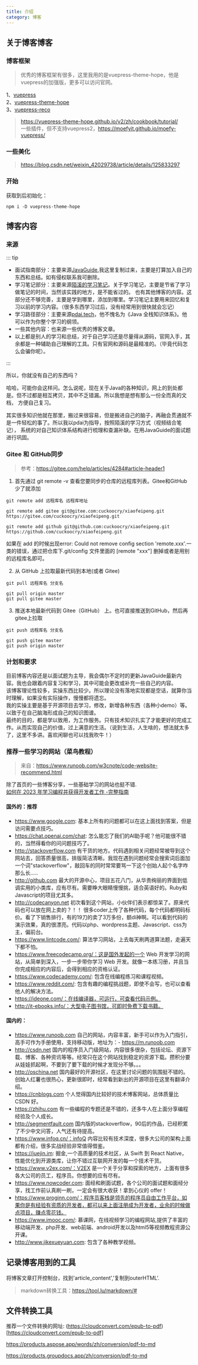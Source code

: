 ```yaml
---
title: 介绍
category: 博客
---
```


## 关于博客博客

### 博客框架
> 优秀的博客框架有很多，这里我用的是vuepress-theme-hope，他是vuepress的加强版，更多可以访问官网。

1、[vuepress](https://www.vuepress.cn/)   
2、[vuepress-theme-hope](https://vuepress-theme-hope.gitee.io/v1/zh/guide/)    
3、[vuepress-reco](http://v2.vuepress-reco.recoluan.com/)

> https://vuepress-theme-hope.github.io/v2/zh/cookbook/tutorial/     
一些插件，但不支持vuepress2，https://moefyit.github.io/moefy-vuepress/

### 一些美化

> https://blog.csdn.net/weixin_42029738/article/details/125833297

### 开始
获取到后初始化：
```shell
npm i -D vuepress-theme-hope
```

## 博客内容

### 来源

::: tip
- 面试指南部分：主要来源[JavaGuide](https://javaguide.cn/),我这里复制过来，主要是打算加入自己的东西和总结。如有侵权联系我可删除。   
- 学习笔记部分：主要来源[陌溪的学习笔记](http://moxi159753.gitee.io/learningnotes/#/)。关于学习笔记，主要是节省了学习做笔记的时间，当然该实践的地方，是不能省过的。
也有其他博客的内容。这部分还不够完善，主要是学到哪里，添加到哪里。学习笔记主要用来回忆和复习以前的学习内容。（很多东西学习过后，没有经常用到很快就会忘记）
- 学习路径部分：主要来源[pdai.tech](https://pdai.tech/)，他不愧名为《Java 全栈知识体系》。他可以作为你整个学习的纲领。
- 一些其他内容：也来源一些优秀的博客文章。
- 以上都是别人的学习和总结，对于自己学习还是尽量得从源码，官网入手，其余都是一种辅助自己理解的工具。只有官网和源码是最精准的。（毕竟代码怎么会骗你呢）。

:::

所以，你就没有自己的东西吗？

哈哈，可能你会这样问。怎么说呢，现在关于Java的各种知识，网上的到处都是。但不过都是相互拷贝，其中不乏错漏。所以我想是想有那么一份全而真的文档，
方便自己复习。

其实很多知识他就在那里，搬过来很容易，但是搬进自己的脑子，再融会贯通就不是一件轻松的事了。所以我以pdai为指导，按照陌溪的学习方式（视频结合笔记），
系统的对自己知识体系结构进行梳理和查漏补缺。在用JavaGuide的面试题进行巩固。

### Gitee 和 GitHub同步
> 参考：https://gitee.com/help/articles/4284#article-header1

1. 首先通过 git remote -v 查看您要同步的仓库的远程库列表。Gitee和GitHub少了就添加
```shell
git remote add 远程库名 远程库地址

git remote add gitee git@gitee.com:cuckoocry/xiaofeipeng.git  
https://gitee.com/cuckoocry/xiaofeipeng.git  

git remote add github git@github.com:cuckoocry/xiaofeipeng.git  
https://github.com/cuckoocry/xiaofeipeng.git
```
如果在 add 的时候出现error: Could not remove config section 'remote.xxx'.一类的错误，通过把仓库下.git/config 文件里面的 [remote "xxx"] 删掉或者是用别的远程库名即可。

2. 从 GitHub 上拉取最新代码到本地(或者 Gitee)
```shell
git pull 远程库名 分支名

git pull origin master
git pull gitee master
```

3. 推送本地最新代码到 Gitee（GitHub） 上。也可直接推送到GitHub，然后再gitee上拉取
```shell
git push 远程库名 分支名

git push gitee master
git push origin master

```
### 计划和要求

目前博客内容还是以面试题为主导，我会偶尔不定时的更新JavaGuide最新内容。我也会跟着内容复习和学习，其中可能会更改或补充一些自己的内容。  
该博客理论性较多，实操东西比较少。所以理论没有落地实现都是空话，就算你当时理解，如果没有实际操作，慢慢都将遗忘。  
我的实操主要是基于开源项目去学习，修改，新增各种东西（各种小demo）等。以致于在自己脑海形成自己的知识图谱。    
最终的目的，都是学以致用，为工作服务。只有技术知识扎实了才能更好的完成工作。从而实现自己的价值，过上满意的生活。（说到生活，人生啥的，想法就太多了，这里不多讲。喜欢闲聊也可以找我吹牛！）



### 推荐一些学习的网站（菜鸟教程）

> 来自：https://www.runoob.com/w3cnote/code-website-recommend.html

除了首页的一些博客分享，一些基础学习的网站也挺不错.  
[如何在 2023 年学习编程并获得开发者工作 -完整指南](https://www.freecodecamp.org/chinese/news/learn-to-code-book/)  

#### 国外的：推荐

- https://www.google.com: 基本上所有的问题都可以在这上面找到答案，但是访问需要点技巧。
- https://chat.openai.com/chat: 怎么能忘了我们的AI助手呢？他可能很不错的，当然得看你的问问题技巧了。
- http://stackoverflow.com 有干货的地方。代码遇到相关问题经常被导到这个网站去，回答质量很高，排版简洁清晰。我现在遇到问题经常会搜索词后面加一个词"stackoverflow"，敲回车的同时常常要骂一下这个创始人起个名字咋那么长.....
- http://github.com 最大的开源中心，项目五花八门，从华贵绚丽的界面到低调实用的小类库，应有尽有。需要睁大眼睛慢慢挑，适合英语好的。Ruby和Javascript的项目尤其多。
- http://codecanyon.net 初次看到这个网站，小伙伴们表示都惊呆了。原来代码也可以放在网上卖的？！！ 很多coder上传了各种代码，每个代码都明码标价。看了下销售排行，有的19刀的卖了3万多份，额di神啊。可以看到代码的演示效果，真的很漂亮。代码以php、wordpress主题、Javascript、css为主，偏前台。
- https://www.lintcode.com/: 算法学习网站，上去每天刷两道算法题，走遍天下都不怕。
- https://www.freecodecamp.org/：这是国外发起的一个 Web 开发学习的网站，从简单到深入，一步一步带你学习 Web 开发。就像一本练习册，并且当你完成相应的内容后，会得到相应的资格认证。
- https://www.codecademy.com/: 包含在线编程练习和课程视频。
- https://www.reddit.com/: 包含有趣的编程挑战题，即使不会写，也可以查看他人的解决方法。
- https://ideone.com/：在线编译器，可运行，可查看代码示例。
- http://it-ebooks.info/：大型电子图书馆，可即时免费下载书籍。
#### 国内的：
- https://www.runoob.com 自己的网站，内容丰富，新手可以作为入门指引，高手可作为手册使用，支持移动版，地址为：- https://m.runoob.com
- http://csdn.net 国内的程序员入门级网站，内容很多很杂，包括论坛、资源下载、博客、各种资讯等等。经常只在这个网站找到稳定的资源下载。攒积分要从娃娃抓起啊，不要到了要下载的时候才发现分不够。。。
- http://oschina.net 国内最好的开源社区，在这里讨论问题的氛围挺不错的。创始人红薯也很热心，更新很即时，经常看到新出的开源项目在这里有翻译介绍。
- https://cnblogs.com 个人觉得国内比较好的技术博客网站，总体质量比 CSDN 好。
- https://zhihu.com 有一些编程的专题还是不错的，还多牛人在上面分享编程经验及个人成长。
- http://segmentfault.com 国内版的stackoverflow，90后的作品，已经积累了不少中文问答，人气还有待提高。
- https://www.infoq.cn/：infoQ 内容比较有技术深度，很多大公司的架构上面都有介绍，很多实战经验非常值得借鉴。
- https://juejin.im: 掘金,一个高质量的技术社区，从 Swift 到 React Native，性能优化到开源类库，让你不错过互联网开发的每一个技术干货。
- https://www.v2ex.com/：V2EX 是一个关于分享和探索的地方，上面有很多各大公司的员工，程序员。你想要的应有尽有。
- https://www.nowcoder.com: 面经和刷面试题，各个公司的面试题和面经分享，找工作前认真刷一刷，一定会有很大收获！拿到心仪的 offer！
- https://www.proginn.com/：程序员客栈是领先的程序员自由工作平台，如果你是有经验有资质的开发者，都可以来上面注册成为开发者，业余的时候做点项目，赚点零花钱。
- https://www.imooc.com/: 慕课网，在线视频学习的编程网站,提供了丰富的移动端开发、php开发、web前端、android开发以及html5等视频教程资源公开课。
- http://www.jikexueyuan.com: 包含了各种教学视频。


## 记录博客用到的工具
将博客文章打开控制台，找到'article_content',’复制到outerHTML‘.
>markdown转换工具：https://tool.lu/markdown/#



## 文件转换工具
推荐一个文件转换的网址: (https://cloudconvert.com/epub-to-pdf)[https://cloudconvert.com/epub-to-pdf]

https://products.aspose.app/words/zh/conversion/pdf-to-md

https://products.groupdocs.app/zh/conversion/pdf-to-md
